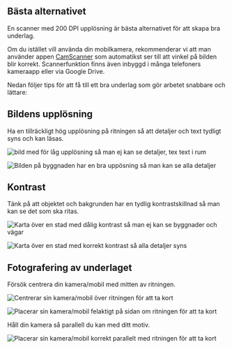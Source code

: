 ## Bästa alternativet

En scanner med 200 DPI upplösning är bästa alternativet för att skapa bra underlag. 

Om du istället vill använda din mobilkamera, rekommenderar vi att man använder appen [CamScanner](https://www.camscanner.com/) som automatikst ser till att vinkel på bilden blir korrekt. Scannerfunktion finns även inbyggd i många telefoners kameraapp eller via Google Drive.


Nedan följer tips för att få till ett bra underlag som gör arbetet snabbare och lättare:

## Bildens upplösning

Ha en tillräckligt hög upplösning på ritningen så att detaljer och text tydligt syns och kan läsas.

![bild med för låg upplösning så man ej kan se detaljer, tex text i rum](guides/utp/lowres.webp)

![Bilden på byggnaden har en bra uppösning så man kan se alla detaljer](guides/utp/highres.webp)

## Kontrast

Tänk på att objektet och bakgrunden har en tydlig kontrastskillnad så man kan se det som ska ritas.

![Karta över en stad med dålig kontrast så man ej kan se byggnader och vägar](guides/utp/bad-contrast-exampel.webp)

![Karta över en stad med korrekt kontrast så alla detaljer syns](guides/utp/correct-contrast-exampel.webp)

## Fotografering av underlaget

Försök centrera din kamera/mobil med mitten av ritningen. 

![Centrerar sin kamera/mobil över ritningen för att ta kort](guides/utp/position-front.svg)

![Placerar sin kamera/mobil felaktigt på sidan om ritningen för att ta kort](guides/utp/position-side.svg)

Håll din kamera så parallell du kan med ditt motiv.

![Placerar sin kamera/mobil korrekt parallelt med ritningen för att ta kort](guides/utp/parallel.svg)














